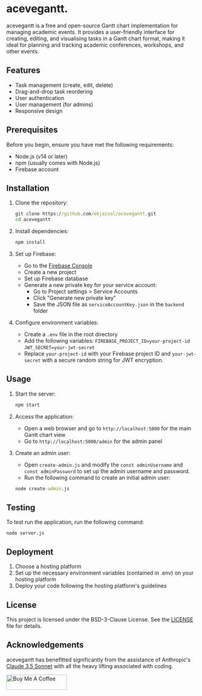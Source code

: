 # acevegantt.

acevegantt is a free and open-source Gantt chart implementation for managing academic events. It provides a user-friendly interface for creating, editing, and visualising tasks in a Gantt chart format, making it ideal for planning and tracking academic conferences, workshops, and other events.

## Features

- Task management (create, edit, delete)
- Drag-and-drop task reordering
- User authentication
- User management (for admins)
- Responsive design

## Prerequisites

Before you begin, ensure you have met the following requirements:

- Node.js (v14 or later)
- npm (usually comes with Node.js)
- Firebase account

## Installation

1. Clone the repository:
   ```cmd
   git clone https://github.com/ekjaisal/acevegantt.git
   cd acevegantt
   ```

2. Install dependencies:
   ```cmd
   npm install
   ```

3. Set up Firebase:
   - Go to the [Firebase Console](https://console.firebase.google.com/)
   - Create a new project
   - Set up Firebase database
   - Generate a new private key for your service account:
     - Go to Project settings > Service Accounts
     - Click "Generate new private key"
     - Save the JSON file as `serviceAccountKey.json` in the `backend` folder

4. Configure environment variables:
   - Create a `.env` file in the root directory
   - Add the following variables:
     `FIREBASE_PROJECT_ID=your-project-id`
     `JWT_SECRET=your-jwt-secret`
   -  Replace `your-project-id` with your Firebase project ID and `your-jwt-secret` with a secure random string for JWT encryption.

## Usage

1. Start the server:
   ```cmd
   npm start
   ```

2. Access the application:
   - Open a web browser and go to `http://localhost:5000` for the main Gantt chart view
   - Go to `http://localhost:5000/admin` for the admin panel

3. Create an admin user:
   - Open `create-admin.js` and modify the `const adminUsername` and `const adminPassword` to set up the admin username and password.
   - Run the following command to create an initial admin user:
   ```cmd
   node create-admin.js
   ```

## Testing

To test run the application, run the following command:

```
node server.js
```

## Deployment

1. Choose a hosting platform
2. Set up the necessary environment variables (contained in .env) on your hosting platform
3. Deploy your code following the hosting platform's guidelines

## License

This project is licensed under the BSD-3-Clause License. See the [LICENSE](LICENSE) file for details.

## Acknowledgements
acevegantt has benefitted significantly from the assistance of Anthropic's [Claude 3.5 Sonnet](https://www.anthropic.com/news/claude-3-5-sonnet) with all the heavy lifting associated with coding.

<a href="https://www.buymeacoffee.com/ekjaisal" target="_blank"><img src="https://cdn.buymeacoffee.com/buttons/v2/default-yellow.png" alt="Buy Me A Coffee" style="height: 40px !important;width: 160px !important;" ></a>